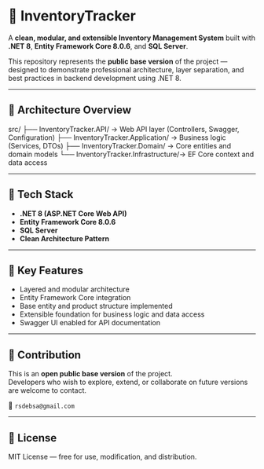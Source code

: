 ﻿# 🧩 InventoryTracker

A **clean, modular, and extensible Inventory Management System** built with **.NET 8**, **Entity Framework Core 8.0.6**, and **SQL Server**.

This repository represents the **public base version** of the project — designed to demonstrate professional architecture, layer separation, and best practices in backend development using .NET 8.

---

## 🧱 Architecture Overview
src/
├── InventoryTracker.API/ → Web API layer (Controllers, Swagger, Configuration)
├── InventoryTracker.Application/ → Business logic (Services, DTOs)
├── InventoryTracker.Domain/ → Core entities and domain models
└── InventoryTracker.Infrastructure/→ EF Core context and data access

---

## 🚀 Tech Stack
- **.NET 8 (ASP.NET Core Web API)**
- **Entity Framework Core 8.0.6**
- **SQL Server**
- **Clean Architecture Pattern**

---

## 🧩 Key Features
- Layered and modular architecture  
- Entity Framework Core integration  
- Base entity and product structure implemented  
- Extensible foundation for business logic and data access  
- Swagger UI enabled for API documentation  

---

## 🤝 Contribution
This is an **open public base version** of the project.  
Developers who wish to explore, extend, or collaborate on future versions are welcome to contact.

📧 `rsdebsa@gmail.com`

---

## 🪪 License
MIT License — free for use, modification, and distribution.
